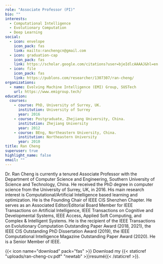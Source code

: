 ```yaml
---
role: "Associate Professor (PI)"
bio: ""
interests:
  - Computational Intelligence
  - Evolutionary Computation
  - Deep Learning
social:
  - icon: envelope
    icon_pack: fas
    link: mailto:ranchengcn@gmail.com
  - icon: graduation-cap
    icon_pack: fas
    link: https://scholar.google.com/citations?user=bjeIdlcAAAAJ&hl=en
  - icon: file
    icon_pack: fas
    link: https://publons.com/researcher/1307307/ran-cheng/
organizations:
  - name: Evolving Machine Intelligence (EMI) Group, SUSTech
    url: https://www.emigroup.tech/
education:
  courses:
    - course: PhD, University of Surrey, UK.
      institution: University of Surrey
      year: 2016
    - course: Postgraduate, Zhejiang University, China.
      institution: Zhejiang University
      year: 2012
    - course: BEng, Northeastern University, China.
      institution: Northeastern University
      year: 2010
title: Ran Cheng
superuser: true
highlight_name: false
email: ""
---
```


Dr. Ran Cheng is currently a tenured Associate Professor with the Department of Computer Science and Engineering, Southern University of Science and Technology, China. He received the PhD degree in computer science from the University of Surrey, UK, in 2016. His main research interest is Computational/Artificial Intelligence based learning and optimization. He is the Founding Chair of IEEE CIS Shenzhen Chapter. He serves as an Associated Editor/Editorial Board Member for IEEE Transactions on Artificial Intelligence, IEEE Transactions on Cognitive and Developmental Systems, IEEE Access, Applied Soft Computing, and Complex & Intelligent Systems. He is the recipient of the IEEE Transactions on Evolutionary Computation Outstanding Paper Award (2018, 2021), the IEEE CIS Outstanding PhD Dissertation Award (2019), the IEEE Computational Intelligence Magazine Outstanding Paper Award (2020). He is a Senior Member of IEEE.

{{< icon name="download" pack="fas" >}} Download my {{< staticref "uploads/ran-cheng-cv.pdf" "newtab" >}}resumé{{< /staticref >}}.
